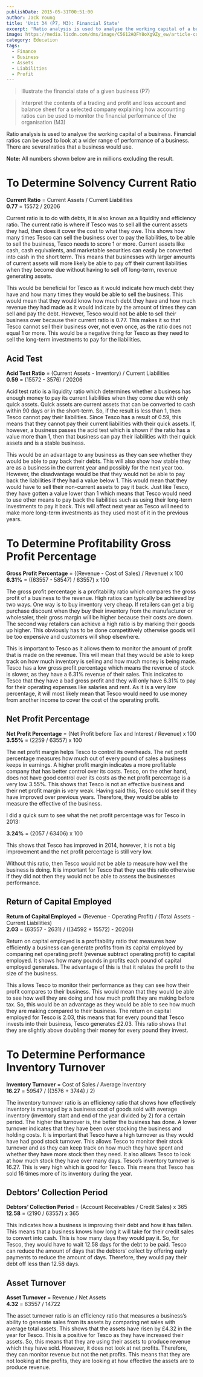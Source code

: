 ```yaml
---
publishDate: 2015-05-31T00:51:00
author: Jack Young
title: 'Unit 34 (P7, M3): Financial State'
excerpt: 'Ratio analysis is used to analyse the working capital of a business. Financial ratios can be used to look at a wider range of performance of a business.'
image: https://media.licdn.com/dms/image/C5612AQFY8oXg9Zy_ew/article-cover_image-shrink_600_2000/0/1542225342967?e=2147483647&v=beta&t=PBELdJxu3Cl9eP-LzcO3a6ccfKcXa1HGTpQE3LfMpX8
category: Education
tags:
  - Finance
  - Business
  - Assets
  - Liabilities
  - Profit
---
```


> Illustrate the financial state of a given business (P7)

> Interpret the contents of a trading and profit and loss account and balance sheet for a selected company explaining how accounting ratios can be used to monitor the financial performance of the organisation (M3)

Ratio analysis is used to analyse the working capital of a business. Financial ratios can be used to look at a wider range of performance of a business. There are several ratios that a business would use.

**Note:** All numbers shown below are in millions excluding the result.

# To Determine Solvency Current Ratio

**Current Ratio** = Current Assets / Current Liabilities\
**0.77** = 15572 / 20206

Current ratio is to do with debts, it is also known as a liquidity and efficiency ratio. The current ratio is where if Tesco was to sell all the current assets they had, then does it cover the cost to what they owe. This shows how many times Tesco can sell the business over to pay the liabilities, to be able to sell the business, Tesco needs to score 1 or more. Current assets like cash, cash equivalents, and marketable securities can easily be converted into cash in the short term. This means that businesses with larger amounts of current assets will more likely be able to pay off their current liabilities when they become due without having to sell off long-term, revenue generating assets.

This would be beneficial for Tesco as it would indicate how much debt they have and how many times they would be able to sell the business. This would mean that they would know how much debt they have and how much revenue they had made as it would indicate by the amount of times they can sell and pay the debt. However, Tesco would not be able to sell their business over because their current ratio is 0.77. This makes it so that Tesco cannot sell their business over, not even once, as the ratio does not equal 1 or more. This would be a negative thing for Tesco as they need to sell the long-term investments to pay for the liabilities.

## Acid Test

**Acid Test Ratio** = (Current Assets - Inventory) / Current Liabilities\
**0.59** = (15572 - 3576) / 20206

Acid test ratio is a liquidity ratio which determines whether a business has enough money to pay its current liabilities when they come due with only quick assets. Quick assets are current assets that can be converted to cash within 90 days or in the short-term. So, if the result is less than 1, then Tesco cannot pay their liabilities. Since Tesco has a result of 0.59, this means that they cannot pay their current liabilities with their quick assets. If, however, a business passes the acid test which is shown if the ratio has a value more than 1, then that business can pay their liabilities with their quick assets and is a stable business.

This would be an advantage to any business as they can see whether they would be able to pay back their debts. This will also show how stable they are as a business in the current year and possibly for the next year too. However, the disadvantage would be that they would not be able to pay back the liabilities if they had a value below 1. This would mean that they would have to sell their non-current assets to pay it back. Just like Tesco, they have gotten a value lower than 1 which means that Tesco would need to use other means to pay back the liabilities such as using their long-term investments to pay it back. This will affect next year as Tesco will need to make more long-term investments as they used most of it in the previous years.

# To Determine Profitability Gross Profit Percentage

**Gross Profit Percentage** = ((Revenue - Cost of Sales) / Revenue) x 100\
**6.31%** = ((63557 - 58547) / 63557) x 100

The gross profit percentage is a profitability ratio which compares the gross profit of a business to the revenue. High ratios can typically be achieved by two ways. One way is to buy inventory very cheap. If retailers can get a big purchase discount when they buy their inventory from the manufacturer or wholesaler, their gross margin will be higher because their costs are down. The second way retailers can achieve a high ratio is by marking their goods up higher. This obviously has to be done competitively otherwise goods will be too expensive and customers will shop elsewhere.

This is important to Tesco as it allows them to monitor the amount of profit that is made on the revenue. This will mean that they would be able to keep track on how much inventory is selling and how much money is being made. Tesco has a low gross profit percentage which means the revenue of stock is slower, as they have a 6.31% revenue of their sales. This indicates to Tesco that they have a bad gross profit and they will only have 6.31% to pay for their operating expenses like salaries and rent. As it is a very low percentage, it will most likely mean that Tesco would need to use money from another income to cover the cost of the operating profit.

## Net Profit Percentage

**Net Profit Percentage** = (Net Profit before Tax and Interest / Revenue) x 100\
**3.55%** = (2259 / 63557) x 100

The net profit margin helps Tesco to control its overheads. The net profit percentage measures how much out of every pound of sales a business keeps in earnings. A higher profit margin indicates a more profitable company that has better control over its costs. Tesco, on the other hand, does not have good control over its costs as the net profit percentage is a very low 3.55%. This shows that Tesco is not an effective business and their net profit margin is very weak. Having said this, Tesco could see if they have improved over previous years. Therefore, they would be able to measure the effective of the business.

I did a quick sum to see what the net profit percentage was for Tesco in 2013:

**3.24%** = (2057 / 63406) x 100

This shows that Tesco has improved in 2014, however, it is not a big improvement and the net profit percentage is still very low.

Without this ratio, then Tesco would not be able to measure how well the business is doing. It is important for Tesco that they use this ratio otherwise if they did not then they would not be able to assess the businesses performance.

## Return of Capital Employed

**Return of Capital Employed** = (Revenue - Operating Profit) / (Total Assets - Current Liabilities)\
**2.03** = (63557 - 2631) / ((34592 + 15572) - 20206)

Return on capital employed is a profitability ratio that measures how efficiently a business can generate profits from its capital employed by comparing net operating profit (revenue subtract operating profit) to capital employed. It shows how many pounds in profits each pound of capital employed generates. The advantage of this is that it relates the profit to the size of the business.

This allows Tesco to monitor their performance as they can see how their profit compares to their business. This would mean that they would be able to see how well they are doing and how much profit they are making before tax. So, this would be an advantage as they would be able to see how much they are making compared to their business. The return on capital employed for Tesco is 2.03, this means that for every pound that Tesco invests into their business, Tesco generates £2.03. This ratio shows that they are slightly above doubling their money for every pound they invest.

# To Determine Performance Inventory Turnover

**Inventory Turnover** = Cost of Sales / Average Inventory\
**16.27** = 59547 / ((3576 + 3744) / 2)

The inventory turnover ratio is an efficiency ratio that shows how effectively inventory is managed by a business cost of goods sold with average inventory (inventory start and end of the year divided by 2) for a certain period. The higher the turnover is, the better the business has done. A lower turnover indicates that they have been over stocking the business and holding costs. It is important that Tesco have a high turnover as they would have had good stock turnover. This allows Tesco to monitor their stock turnover and as they can keep track on how much they have spent and whether they have more stock then they need. It also allows Tesco to look at how much stock they have over many days. Tesco’s inventory turnover is 16.27. This is very high which is good for Tesco. This means that Tesco has sold 16 times more of its inventory during the year.

## Debtors’ Collection Period

**Debtors’ Collection Period** = (Account Receivables / Credit Sales) x 365\
**12.58** = (2190 / 63557) x 365

This indicates how a business is improving their debt and how it has fallen. This means that a business knows how long it will take for their credit sales to convert into cash. This is how many days they would pay it. So, for Tesco, they would have to wait 12.58 days for the debt to be paid. Tesco can reduce the amount of days that the debtors’ collect by offering early payments to reduce the amount of days. Therefore, they would pay their debt off less than 12.58 days.

## Asset Turnover

**Asset Turnover** = Revenue / Net Assets\
**4.32** = 63557 / 14722

The asset turnover ratio is an efficiency ratio that measures a business’s ability to generate sales from its assets by comparing net sales with average total assets. This shows that the assets have risen by £4.32 in the year for Tesco. This is a positive for Tesco as they have increased their assets. So, this means that they are using their assets to produce revenue which they have sold. However, it does not look at net profits. Therefore, they can monitor revenue but not the net profits. This means that they are not looking at the profits, they are looking at how effective the assets are to produce revenue.
